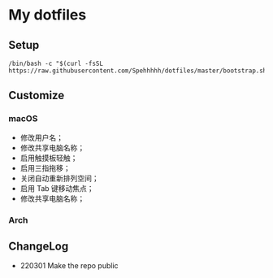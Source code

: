# My dotfiles

## Setup

```shell
/bin/bash -c "$(curl -fsSL https://raw.githubusercontent.com/Spehhhhh/dotfiles/master/bootstrap.sh)"
```

## Customize

### macOS

- 修改用户名；
- 修改共享电脑名称；
- 启用触摸板轻触；
- 启用三指拖移；
- 关闭自动重新排列空间；
- 启用 Tab 键移动焦点；
- 修改共享电脑名称；

### Arch

## ChangeLog

- 220301 Make the repo public
